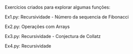 Exercícios criados para explorar algumas funções:

Ex1.py: Recursividade - Número da sequencia de Fibonacci

Ex2.py: Operações com Arrays

Ex3.py: Recursividade - Conjectura de Collatz

Ex4.py: Recursividade
